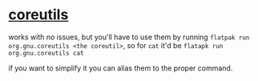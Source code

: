 # [coreutils](https://www.gnu.org/software/coreutils/)
works with no issues, but you'll have to use them by running `flatpak run org.gnu.coreutils <the coreutil>`, so for `cat` it'd be `flatapk run org.gnu.coreutils cat`

if you want to simplify it you can alias them to the proper command.
